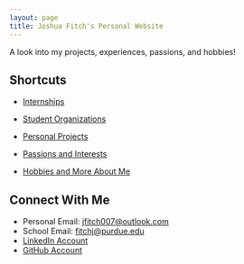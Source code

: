 ```yaml
---
layout: page
title: Joshua Fitch's Personal Website
---
```


A look into my projects, experiences, passions, and hobbies!

## Shortcuts

* [Internships]()

* [Student Organizations]()

* [Personal Projects]()

* [Passions and Interests]()

* [Hobbies and More About Me]()

## Connect With Me

* Personal Email: jfitch007@outlook.com
* School Email: fitchj@purdue.edu
* [LinkedIn Account](https://www.linkedin.com/in/joshdfitch/)
* [GitHub Account](https://github.com/Josh-Fitch)

